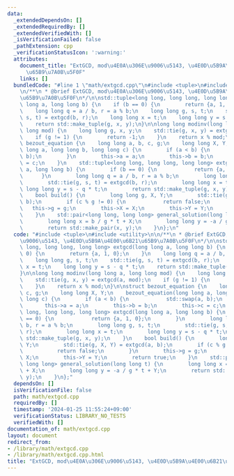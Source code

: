 ```yaml
---
data:
  _extendedDependsOn: []
  _extendedRequiredBy: []
  _extendedVerifiedWith: []
  _isVerificationFailed: false
  _pathExtension: cpp
  _verificationStatusIcon: ':warning:'
  attributes:
    document_title: "ExtGCD, mod\u4E0A\u306E\u9006\u5143, \u4E0D\u5B9A\u4E00\u6B21\
      \u65B9\u7A0B\u5F0F"
    links: []
  bundledCode: "#line 1 \"math/extgcd.cpp\"\n#include <tuple>\n#include <utility>\n\
    \n/**\n * @brief ExtGCD, mod\u4E0A\u306E\u9006\u5143, \u4E0D\u5B9A\u4E00\u6B21\
    \u65B9\u7A0B\u5F0F\n*/\n\nstd::tuple<long long, long long, long long> extgcd(long\
    \ long a, long long b) {\n    if (b == 0) {\n        return {a, 1, 0};\n    }\n\
    \    long long q = a / b, r = a % b;\n    long long g, s, t;\n    std::tie(g,\
    \ s, t) = extgcd(b, r);\n    long long x = t;\n    long long y = s - q * t;\n\
    \    return std::make_tuple(g, x, y);\n}\n\nlong long modinv(long long a, long\
    \ long mod) {\n    long long g, x, y;\n    std::tie(g, x, y) = extgcd(a, mod);\n\
    \    if (g != 1) {\n        return -1;\n    }\n    return x % mod;\n}\n\nstruct\
    \ bezout_equation {\n    long long a, b, c, g;\n    long long X, Y;\n    bezout_equation(long\
    \ long a, long long b, long long c) {\n        if (a < b) {\n            std::swap(a,\
    \ b);\n        }\n        this->a = a;\n        this->b = b;\n        this->c\
    \ = c;\n    }\n    std::tuple<long long, long long, long long> extgcd(long long\
    \ a, long long b) {\n        if (b == 0) {\n            return {a, 1, 0};\n  \
    \      }\n        long long q = a / b, r = a % b;\n        long long g, s, t;\n\
    \        std::tie(g, s, t) = extgcd(b, r);\n        long long x = t;\n       \
    \ long long y = s - q * t;\n        return std::make_tuple(g, x, y);\n    }\n\
    \    bool build() {\n        long long g, X, Y;\n        std::tie(g, X, Y) = extgcd(a,\
    \ b);\n        if (c % g != 0) {\n            return false;\n        }\n     \
    \   this->g = g;\n        this->X = X;\n        this->Y = Y;\n        return true;\n\
    \    }\n    std::pair<long long, long long> general_solution(long long t) {\n\
    \        long long x = b / g * t + X;\n        long long y = -a / g * t + Y;\n\
    \        return std::make_pair(x, y);\n    }\n};\n"
  code: "#include <tuple>\n#include <utility>\n\n/**\n * @brief ExtGCD, mod\u4E0A\u306E\
    \u9006\u5143, \u4E0D\u5B9A\u4E00\u6B21\u65B9\u7A0B\u5F0F\n*/\n\nstd::tuple<long\
    \ long, long long, long long> extgcd(long long a, long long b) {\n    if (b ==\
    \ 0) {\n        return {a, 1, 0};\n    }\n    long long q = a / b, r = a % b;\n\
    \    long long g, s, t;\n    std::tie(g, s, t) = extgcd(b, r);\n    long long\
    \ x = t;\n    long long y = s - q * t;\n    return std::make_tuple(g, x, y);\n\
    }\n\nlong long modinv(long long a, long long mod) {\n    long long g, x, y;\n\
    \    std::tie(g, x, y) = extgcd(a, mod);\n    if (g != 1) {\n        return -1;\n\
    \    }\n    return x % mod;\n}\n\nstruct bezout_equation {\n    long long a, b,\
    \ c, g;\n    long long X, Y;\n    bezout_equation(long long a, long long b, long\
    \ long c) {\n        if (a < b) {\n            std::swap(a, b);\n        }\n \
    \       this->a = a;\n        this->b = b;\n        this->c = c;\n    }\n    std::tuple<long\
    \ long, long long, long long> extgcd(long long a, long long b) {\n        if (b\
    \ == 0) {\n            return {a, 1, 0};\n        }\n        long long q = a /\
    \ b, r = a % b;\n        long long g, s, t;\n        std::tie(g, s, t) = extgcd(b,\
    \ r);\n        long long x = t;\n        long long y = s - q * t;\n        return\
    \ std::make_tuple(g, x, y);\n    }\n    bool build() {\n        long long g, X,\
    \ Y;\n        std::tie(g, X, Y) = extgcd(a, b);\n        if (c % g != 0) {\n \
    \           return false;\n        }\n        this->g = g;\n        this->X =\
    \ X;\n        this->Y = Y;\n        return true;\n    }\n    std::pair<long long,\
    \ long long> general_solution(long long t) {\n        long long x = b / g * t\
    \ + X;\n        long long y = -a / g * t + Y;\n        return std::make_pair(x,\
    \ y);\n    }\n};"
  dependsOn: []
  isVerificationFile: false
  path: math/extgcd.cpp
  requiredBy: []
  timestamp: '2024-01-25 11:55:24+09:00'
  verificationStatus: LIBRARY_NO_TESTS
  verifiedWith: []
documentation_of: math/extgcd.cpp
layout: document
redirect_from:
- /library/math/extgcd.cpp
- /library/math/extgcd.cpp.html
title: "ExtGCD, mod\u4E0A\u306E\u9006\u5143, \u4E0D\u5B9A\u4E00\u6B21\u65B9\u7A0B\u5F0F"
---
```

